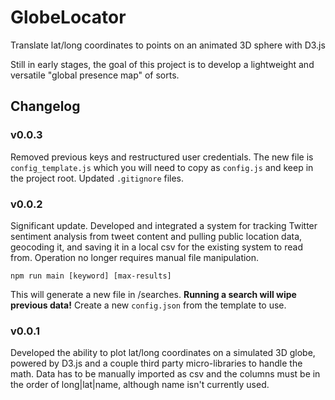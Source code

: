 # GlobeLocator
Translate lat/long coordinates to points on an animated 3D sphere with D3.js

Still in early stages, the goal of this project is to develop a lightweight and versatile "global presence map" of sorts.


## Changelog

### v0.0.3

Removed previous keys and restructured user credentials. The new file is `config_template.js` which you will need to copy as `config.js` and keep in the project root. Updated `.gitignore` files.

### v0.0.2

Significant update. Developed and integrated a system for tracking Twitter sentiment analysis from tweet content and pulling public location data, geocoding it, and saving it in a local csv for the existing system to read from. Operation no longer requires manual file manipulation.

```
npm run main [keyword] [max-results]
```

This will generate a new file in /searches. <b>Running a search will wipe previous data!</b> Create a new `config.json` from the template to use.


### v0.0.1

Developed the ability to plot lat/long coordinates on a simulated 3D globe, powered by D3.js and a couple third party micro-libraries to handle the math. Data has to be manually imported as csv and the columns must be in the order of long|lat|name, although name isn't currently used.
